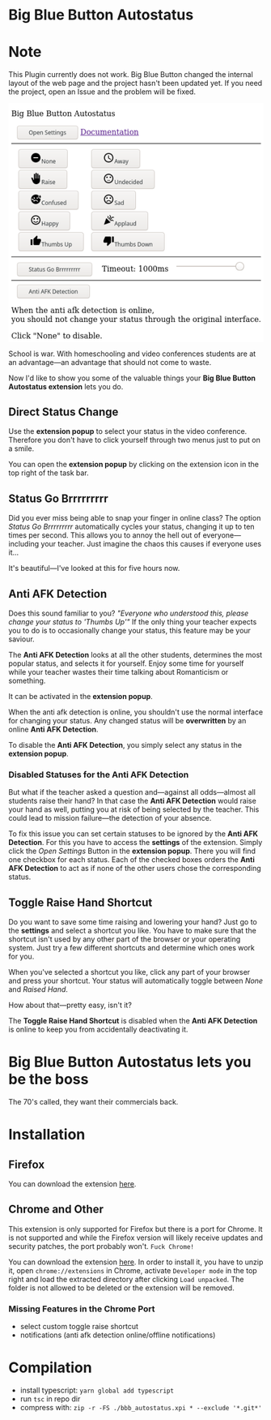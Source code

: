 # Big Blue Button Autostatus

# Note

This Plugin currently does not work.
Big Blue Button changed the internal layout of the web page and the project hasn't been updated yet.
If you need the project, open an Issue and the problem will be fixed.

<img align="center" src="bbb_autostatus.png">

School is war.
With homeschooling and video conferences students are at an advantage—an advantage that should not come to waste.

Now I'd like to show you some of the valuable things your **Big Blue Button Autostatus extension** lets you do.

## Direct Status Change

Use the **extension popup** to select your status in the video conference.
Therefore you don't have to click yourself through two menus just to put on a smile.

You can open the **extension popup** by clicking on the extension icon in the top right of the task bar.

## Status Go Brrrrrrrrr

Did you ever miss being able to snap your finger in online class?
The option _Status Go Brrrrrrrrr_ automatically cycles your status, changing it up to ten times per second.
This allows you to annoy the hell out of everyone—including your teacher.
Just imagine the chaos this causes if everyone uses it...

It's beautiful—I've looked at this for five hours now.

## Anti AFK Detection

Does this sound familiar to you?
_"Everyone who understood this, please change your status to 'Thumbs Up'"_
If the only thing your teacher expects you to do is to occasionally change your status, this feature may be your saviour.

The **Anti AFK Detection** looks at all the other students, determines the most popular status, and selects it for yourself.
Enjoy some time for yourself while your teacher wastes their time talking about Romanticism or something.

It can be activated in the **extension popup**.

When the anti afk detection is online, you shouldn't use the normal interface for changing your status.
Any changed status will be **overwritten** by an online **Anti AFK Detection**.

To disable the **Anti AFK Detection**, you simply select any status in the **extension popup**.

### Disabled Statuses for the Anti AFK Detection

But what if the teacher asked a question and—against all odds—almost all students raise their hand?
In that case the **Anti AFK Detection** would raise your hand as well, putting you at risk of being selected by the teacher.
This could lead to mission failure—the detection of your absence.

To fix this issue you can set certain statuses to be ignored by the **Anti AFK Detection**.
For this you have to access the **settings** of the extension.
Simply click the _Open Settings_ Button in the **extension popup**.
There you will find one checkbox for each status.
Each of the checked boxes orders the **Anti AFK Detection** to act as if none of the other users chose the corresponding status.

## Toggle Raise Hand Shortcut

Do you want to save some time raising and lowering your hand?
Just go to the **settings** and select a shortcut you like.
You have to make sure that the shortcut isn't used by any other part of the browser or your operating system.
Just try a few different shortcuts and determine which ones work for you.

When you've selected a shortcut you like, click any part of your browser and press your shortcut.
Your status will automatically toggle between _None_ and _Raised Hand_.

How about that—pretty easy, isn't it?

The **Toggle Raise Hand Shortcut** is disabled when the **Anti AFK Detection** is online to keep you from accidentally deactivating it.

# Big Blue Button Autostatus lets you be the boss

The 70's called, they want their commercials back.

# Installation

## Firefox

You can download the extension [here](https://addons.mozilla.org/en-US/firefox/addon/bbb-autostatus/).

## Chrome and Other

This extension is only supported for Firefox but there is a port for Chrome.
It is not supported and while the Firefox version will likely receive updates and security patches, the port probably won't.
`Fuck Chrome!`

You can download the extension [here](https://github.com/christopher-besch/bbb_autostatus/archive/refs/heads/chrome_port.zip).
In order to install it, you have to unzip it, open `chrome://extensions` in Chrome, activate `Developer mode` in the top right and load the extracted directory after clicking `Load unpacked`.
The folder is not allowed to be deleted or the extension will be removed.

### Missing Features in the Chrome Port

-   select custom toggle raise shortcut
-   notifications (anti afk detection online/offline notifications)

# Compilation
- install typescript: `yarn global add typescript`
- run `tsc` in repo dir
- compress with: `zip -r -FS ./bbb_autostatus.xpi * --exclude '*.git*'`

